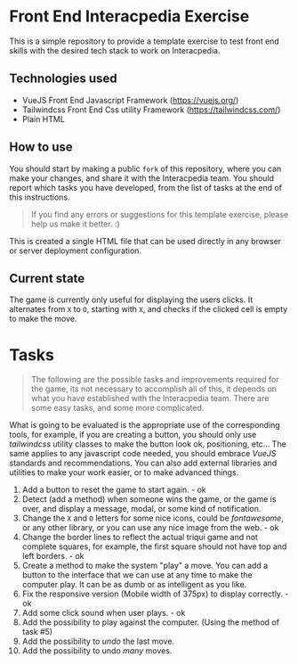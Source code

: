 # Front End Interacpedia Exercise
This is a simple repository to provide a template exercise to test front end skills
with the desired tech stack to work on Interacpedia.

## Technologies used
- VueJS Front End Javascript Framework (https://vuejs.org/)
- Tailwindcss Front End Css utility Framework (https://tailwindcss.com/)
- Plain HTML

## How to use
You should start by making a public `fork` of this repository, where you can 
make your changes, and share it with the Interacpedia team. You should report which tasks you have
developed, from the list of tasks at the end of this instructions.

> If you find any errors or suggestions for this template exercise, please help us make it better. :)

This is created a single HTML file that can be used directly in any browser or server deployment configuration.

## Current state
The game is currently only useful for displaying the users clicks. It alternates from `X` to `O`, starting with `X`, and checks if the 
clicked cell is empty to make the move.

# Tasks
> The following are the possible tasks and improvements required for the game, its not necessary to 
accomplish all of this, it depends on what you have established with the Interacpedia team. There are some easy 
tasks, and some more complicated.

What is going to be evaluated is the appropriate use of the corresponding tools, for example, if you
are creating a button, you should only use *tailwindcss* utility classes to make the button look ok, positioning, etc...
The same applies to any javascript code needed, you should embrace *VueJS* standards and recommendations.
You can also add external libraries and utilities to make your work easier, or to make advanced things.

1. Add a button to reset the game to start again. - ok
2. Detect (add a method) when someone wins the game, or the game is over, and display a message, modal, or some kind of notification.
3. Change the `X` and `O` letters for some nice icons, could be *fontawesome*, or any other library, or you can use any nice image from the web. - ok
4. Change the border lines to reflect the actual triqui game and not complete squares, for example, the first 
square should not have top and left borders. - ok
5. Create a method to make the system "play" a move. You can add a button to the interface that we can use 
at any time to make the computer play. It can be as dumb or as intelligent as you like.
6. Fix the responsive version (Mobile width of 375px) to display correctly. - ok
7. Add some click sound when user plays. - ok
8. Add the possibility to play against the computer. (Using the method of task #5)
9. Add the possibility to *undo* the last move. 
10. Add the possibility to undo *many* moves.